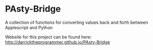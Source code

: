 PAsty-Bridge
============

A collection of functions for converting values back and forth between Applescript and Python

Website for this project can be found here: http://darricktheprogrammer.github.io/PAsty-Bridge

